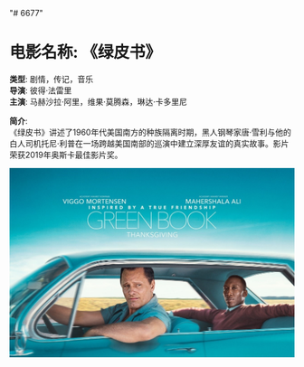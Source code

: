 "# 6677" 
# 电影名称: 《绿皮书》

**类型**: 剧情，传记，音乐  
**导演**: 彼得·法雷里  
**主演**: 马赫沙拉·阿里，维果·莫腾森，琳达·卡多里尼  

**简介**:  
《绿皮书》讲述了1960年代美国南方的种族隔离时期，黑人钢琴家唐·雪利与他的白人司机托尼·利普在一场跨越美国南部的巡演中建立深厚友谊的真实故事。影片荣获2019年奥斯卡最佳影片奖。

![绿皮书海报](https://github.com/lllly6666/6677/blob/9a56e380a9f2997ef0d50afc5949bd1b3f9c3ba9/green%20book.jpg)
